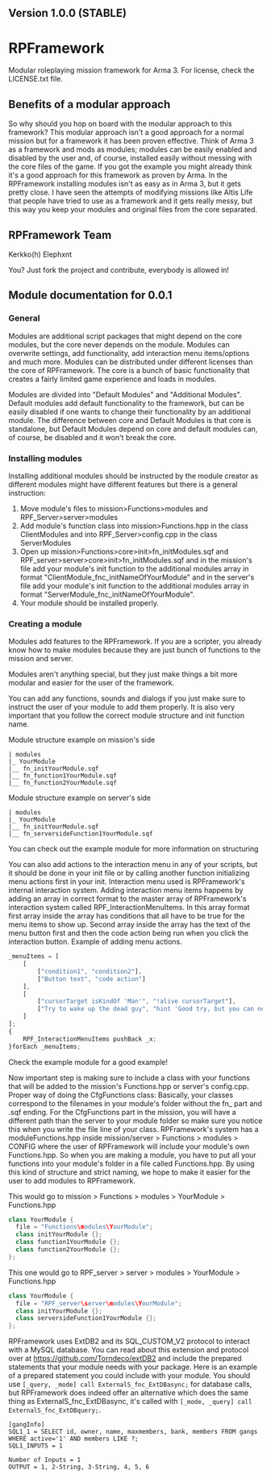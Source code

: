## Version 1.0.0 (STABLE)
# RPFramework
Modular roleplaying mission framework for Arma 3. For license, check the LICENSE.txt file.


## Benefits of a modular approach
So why should you hop on board with the modular approach to this framework? 
This modular approach isn't a good approach for a normal mission but for a framework it has been proven effective. Think of Arma 3 as a framework and mods as modules; modules can be easily enabled and disabled by the user and, of course, installed easily without messing with the core files of the game. If you got the example you might already think it's a good approach for this framework as proven by Arma. In the RPFramework installing modules isn't as easy as in Arma 3, but it gets pretty close. I have seen the attempts of modifying missions like Altis Life that people have tried to use as a framework and it gets really messy, but this way you keep your modules and original files from the core separated.

## RPFramework Team
Kerkko(h)
Elephxnt

You? Just fork the project and contribute, everybody is allowed in!

## Module documentation for 0.0.1

### General
Modules are additional script packages that might depend on the core modules, but the core never depends on the module. Modules can overwrite settings, add functionality, add interaction menu items/options and much more. Modules can be distributed under different licenses than the core of RPFramework.
The core is a bunch of basic functionality that creates a fairly limited game experience and loads in modules.

Modules are divided into "Default Modules" and "Additional Modules". Default modules add default functionality to the framework, but can be easily disabled if one wants to change their functionality by an additional module. The difference between core and Default Modules is that core is standalone, but Default Modules depend on core and default modules can, of course, be disabled and it won't break the core.

### Installing modules
Installing additional modules should be instructed by the module creator as different modules might have different features but there is a general instruction:
1. Move module's files to mission>Functions>modules and RPF_Server>server>modules
2. Add module's function class into mission>Functions.hpp in the class ClientModules and into RPF_Server>config.cpp in the class ServerModules
3. Open up mission>Functions>core>init>fn_initModules.sqf and RPF_server>server>core>init>fn_initModules.sqf and in the mission's file add your module's init function to the additional modules array in format "ClientModule_fnc_initNameOfYourModule" and in the server's file add your module's init function to the additional modules array in format "ServerModule_fnc_initNameOfYourModule".
4. Your module should be installed properly.

### Creating a module
Modules add features to the RPFramework. If you are a scripter, you already know how to make modules because they are just bunch of functions to the mission and server.

Modules aren't anything special, but they just make things a bit more modular and easier for the user of the framework.

You can add any functions, sounds and dialogs if you just make sure to instruct the user of your module to add them properly. It is also very important that you follow the correct module structure and init function name.

Module structure example on mission's side
```
| modules
|_ YourModule
|__ fn_initYourModule.sqf
|__ fn_function1YourModule.sqf
|__ fn_function2YourModule.sqf
```

Module structure example on server's side
```
| modules
|_ YourModule
|__ fn_initYourModule.sqf
|__ fn_serversideFunction1YourModule.sqf
```

You can check out the example module for more information on structuring

You can also add actions to the interaction menu in any of your scripts, but it should be done in your init file or by calling another function initializing menu actions first in your init.
Interaction menu used is RPFramework's internal interaction system. Adding interaction menu items happens by adding an array in correct format to the master array of RPFramework's interaction system called RPF_InteractionMenuItems. In this array format first array inside the array has conditions that all have to be true for the menu items to show up. Second array inside the array has the text of the menu button first and then the code action being run when you click the interaction button.
Example of adding menu actions.
```javascript
_menuItems = [
	[
		["condition1", "condition2"],
		["Button text", "code action"]
	],
	[
		["cursorTarget isKindOf 'Man'", "!alive cursorTarget"],
		["Try to wake up the dead guy", "hint 'Good try, but you can not wake up the dead'"]
	]
];
{
	RPF_InteractionMenuItems pushBack _x;
}forEach _menuItems;
```
Check the example module for a good example!

Now important step is making sure to include a class with your functions that will be added to the mission's Functions.hpp or server's config.cpp.
Proper way of doing the CfgFunctions class:
Basically, your classes correspond to the filenames in your module's folder without the fn_ part and .sqf ending. For the CfgFunctions part in the mission, you will have a different path than the server to your module folder so make sure you notice this when you write the file line of your class.
RPFramework's system has a moduleFunctions.hpp inside mission/server > Functions > modules > CONFIG where the user of RPFramework will include your module's own Functions.hpp. So when you are making a module, you have to put all your functions into your module's folder in a file called Functions.hpp. By using this kind of structure and strict naming, we hope to make it easier for the user to add modules to RPFramework.

This would go to mission > Functions > modules > YourModule > Functions.hpp
```C++
class YourModule {
  file = "Functions\modules\YourModule";
  class initYourModule {};
  class function1YourModule {};
  class function2YourModule {};
};
```

This one would go to RPF_server > server > modules > YourModule > Functions.hpp
```C++
class YourModule {
  file = "RPF_server\server\modules\YourModule";
  class initYourModule {};
  class serversideFunction1YourModule {};
};
```

RPFramework uses ExtDB2 and its SQL_CUSTOM_V2 protocol to interact with a MySQL database. You can read about this extension and protocol over at https://github.com/Torndeco/extDB2 and include the prepared statements that your module needs with your package.
Here is an example of a prepared statement you could include with your module. You should use `[_query, _mode] call ExternalS_fnc_ExtDBasync;` for database calls, but RPFramework does indeed offer an alternative which does the same thing as ExternalS_fnc_ExtDBasync, it's called with `[_mode, _query] call ExternalS_fnc_ExtDBquery;`.
```
[gangInfo]
SQL1_1 = SELECT id, owner, name, maxmembers, bank, members FROM gangs WHERE active='1' AND members LIKE ?;
SQL1_INPUTS = 1

Number of Inputs = 1  
OUTPUT = 1, 2-String, 3-String, 4, 5, 6
```
